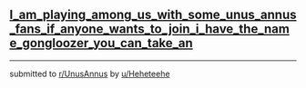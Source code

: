 ## [I_am_playing_among_us_with_some_unus_annus_fans_if_anyone_wants_to_join_i_have_the_name_gongloozer_you_can_take_an](https://www.reddit.com/r/UnusAnnus/comments/jrr315/i_am_playing_among_us_with_some_unus_annus_fans/)


---

submitted to [r/UnusAnnus](https://www.reddit.com/r/UnusAnnus) by [u/Heheteehe](https://www.reddit.com/user/Heheteehe)

